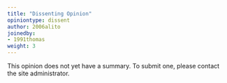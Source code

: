 ```yaml
---
title: "Dissenting Opinion"
opiniontype: dissent
author: 2006alito
joinedby:
- 1991thomas
weight: 3
---
```

This opinion does not yet have a summary. To submit one, please contact the site administrator.